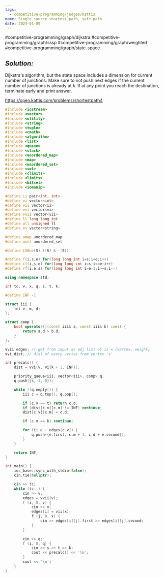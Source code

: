 ```yaml
---
tags:
  - competitive-programming/judges/kattis
name: Single source shortest path, safe path
date: 2024-01-09
---
```

#competitive-programming/graph/dijkstra
#competitive-programming/graph/sssp
#competitive-programming/graph/weighted
#competitive-programming/graph/state-space
## _Solution:_
Dijkstra's algorithm, but the state space includes a dimension for current number of junctions. Make sure to not push next edges if the current number of junctions is already at $k$. If at any point you reach the destination, terminate early and print answer.

https://open.kattis.com/problems/shortestpath4
```cpp
#include <iostream>
#include <vector>
#include <utility>
#include <string>
#include <tuple>
#include <cmath>
#include <algorithm>
#include <list>
#include <queue>
#include <stack>
#include <unordered_map>
#include <map>
#include <unordered_set>
#include <set>
#include <climits>
#include <limits>
#include <bitset>
#include <iomanip>

#define ii pair<int, int>
#define vi vector<int>
#define vii vector<ii>
#define vvi vector<vi>
#define vvii vector<vii>
#define ll long long int
#define ull unsigned ll
#define vs vector<string>

#define umap unordered_map
#define uset unordered_set

#define LSOne(S) ((S) & -(S))

#define f(i,s,e) for(long long int i=s;i<e;i++)
#define cf(i,s,e) for(long long int i=s;i<=e;i++)
#define rf(i,e,s) for(long long int i=e-1;i>=s;i--)

using namespace std;

int tc, v, x, q, s, t, k;

#define INF -1

struct iii {
    int v, m, d;
};

struct comp {
    bool operator()(const iii& a, const iii& b) const {
        return a.d > b.d;
    }
};

vvii edges; // get from input as adj list of ii = {vertex, weight}
vvi dist; // dist of every vertex from vertex 's'

int precalc() {
    dist = vvi(v, vi(k + 1, INF));

    priority_queue<iii, vector<iii>, comp> q;
    q.push({s, 1, 0});

    while (!q.empty()) {
        iii c = q.top(); q.pop();

        if (c.v == t) return c.d;
        if (dist[c.v][c.m] != INF) continue;
        dist[c.v][c.m] = c.d;

        if (c.m == k) continue;

        for (ii e : edges[c.v]) {
            q.push({e.first, c.m + 1, c.d + e.second});
        }
    }

    return INF;
}

int main() {
    ios_base::sync_with_stdio(false);
    cin.tie(nullptr);

    cin >> tc;
    while (tc--) {
        cin >> v;
        edges = vvii(v);
        f (i, 0, v) {
            cin >> x;
            edges[i] = vii(x);
            f (j, 0, x) {
                cin >> edges[i][j].first >> edges[i][j].second;
            }        
        }

        cin >> q;
        f (i, 0, q) {
            cin >> s >> t >> k;
            cout << precalc() << '\n';
        }
        cout << '\n';
    }
}
```